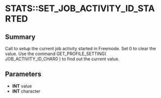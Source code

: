# STATS::SET_JOB_ACTIVITY_ID_STARTED

## Summary
Call to setup the current job activity started in Freemode. Set 0 to clear the value.
Use the command GET_PROFILE_SETTING( JOB_ACTIVITY_ID_CHAR0 ) to find out the current value.

## Parameters
* **INT** value
* **INT** character